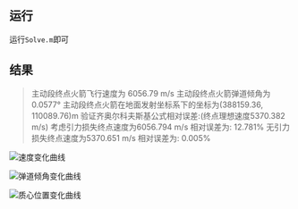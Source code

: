 ## 运行

运行`Solve.m`即可



## 结果

> 主动段终点火箭飞行速度为 6056.79 m/s
> 主动段终点火箭弹道倾角为 0.0577°
> 主动段终点火箭在地面发射坐标系下的坐标为(388159.36, 110089.76)m
> 验证齐奥尔科夫斯基公式相对误差:(终点理想速度5370.382 m/s)
> 			 考虑引力损失终点速度为6056.794 m/s 	相对误差为: 12.781%
> 			 无引力损失终点速度为5370.651 m/s 	相对误差为: 0.005%

![速度变化曲线](https://pic.downk.cc/item/5fdc958a3ffa7d37b3a08ab9.jpg)

![弹道倾角变化曲线](https://pic.downk.cc/item/5fdc955e3ffa7d37b3a06199.jpg)

![质心位置变化曲线](https://pic.downk.cc/item/5fdc94ec3ffa7d37b39fd456.jpg)